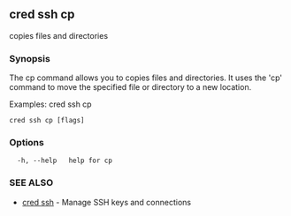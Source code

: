 ## cred ssh cp

copies files and directories

### Synopsis

The cp command allows you to copies files and directories.
It uses the 'cp' command to move the specified file or directory to a new location.

Examples:
  cred ssh cp <source> <destination>

```
cred ssh cp [flags]
```

### Options

```
  -h, --help   help for cp
```

### SEE ALSO

* [cred ssh](cred_ssh.md)	 - Manage SSH keys and connections

